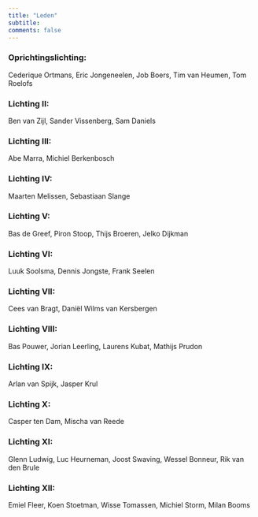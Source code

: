 ```yaml
---
title: "Leden"
subtitle: 
comments: false
---
```


### Oprichtingslichting:
Cederique Ortmans, Eric Jongeneelen, Job Boers, Tim van Heumen, Tom Roelofs
### Lichting II:
Ben van Zijl, Sander Vissenberg, Sam Daniels
### Lichting III:
Abe Marra, Michiel Berkenbosch
### Lichting IV:
Maarten Melissen, Sebastiaan Slange
### Lichting V:
Bas de Greef, Piron Stoop, Thijs Broeren, Jelko Dijkman
### Lichting VI:
Luuk Soolsma, Dennis Jongste, Frank Seelen
### Lichting VII:
Cees van Bragt, Daniël Wilms van Kersbergen
### Lichting VIII: 
Bas Pouwer, Jorian Leerling, Laurens Kubat, Mathijs Prudon
### Lichting IX:
Arlan van Spijk, Jasper Krul
### Lichting X:
Casper ten Dam, Mischa van Reede
### Lichting XI:
Glenn Ludwig, Luc Heurneman, Joost Swaving, Wessel Bonneur, Rik van den Brule 
### Lichting XII: 
Emiel Fleer, Koen Stoetman, Wisse Tomassen, Michiel Storm, Milan Booms
